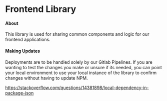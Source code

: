 # Frontend Library

#### About
This library is used for sharing common components and logic for our frontend applications.

#### Making Updates
Deployments are to be handled solely by our Gitlab Pipelines.  If you are wanting to test the changes you make or unsure if its needed, you can
point your local environment to use your local instance of the library to confirm changes without having to update NPM.

https://stackoverflow.com/questions/14381898/local-dependency-in-package-json
